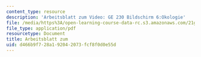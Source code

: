```yaml
---
content_type: resource
description: 'Arbeitsblatt zum Video: GE 230 Bildschirm 6:Okologie'
file: /media/https%3A/open-learning-course-data-rc.s3.amazonaws.com/21g-402-german-ii-spring-2005/d466b9f728a192042073fcf8f0d0e55d_MIT21G_402S05_oko_tip.pdf
file_type: application/pdf
resourcetype: Document
title: Arbeitsblatt zum
uid: d466b9f7-28a1-9204-2073-fcf8f0d0e55d
---
```

